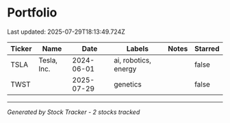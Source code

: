 # Portfolio

Last updated: 2025-07-29T18:13:49.724Z

| Ticker | Name | Date | Labels | Notes | Starred |
|--------|------|------|--------|---------|---------|
| TSLA | Tesla, Inc. | 2024-06-01 | ai, robotics, energy |  | false |
| TWST |  | 2025-07-29 | genetics |  | false |

---
*Generated by Stock Tracker - 2 stocks tracked*
